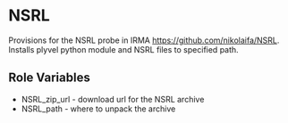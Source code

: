 NSRL
=========

Provisions for the NSRL probe in IRMA https://github.com/nikolaifa/NSRL.
Installs plyvel python module and NSRL files to specified path.


Role Variables
--------------


- NSRL_zip_url - download url for the NSRL archive
- NSRL_path - where to unpack the archive
